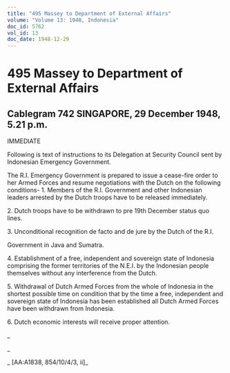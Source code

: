 ```yaml
---
title: "495 Massey to Department of External Affairs"
volume: "Volume 13: 1948, Indonesia"
doc_id: 5762
vol_id: 13
doc_date: 1948-12-29
---
```


# 495 Massey to Department of External Affairs

## Cablegram 742 SINGAPORE, 29 December 1948, 5.21 p.m.

IMMEDIATE

Following is text of instructions to its Delegation at Security Council sent by Indonesian Emergency Government.

The R.I. Emergency Government is prepared to issue a cease-fire order to her Armed Forces and resume negotiations with the Dutch on the following conditions- 1. Members of the R.I. Government and other Indonesian leaders arrested by the Dutch troops have to be released immediately.

2\. Dutch troops have to be withdrawn to pre 19th December status quo lines.

3\. Unconditional recognition de facto and de jure by the Dutch of the R.I.

Government in Java and Sumatra.

4\. Establishment of a free, independent and sovereign state of Indonesia comprising the former territories of the N.E.I. by the Indonesian people themselves without any interference from the Dutch.

5\. Withdrawal of Dutch Armed Forces from the whole of Indonesia in the shortest possible time on condition that by the time a free, independent and sovereign state of Indonesia has been established all Dutch Armed Forces have been withdrawn from Indonesia.

6\. Dutch economic interests will receive proper attention.

_

_

_ [AA:A1838, 854/10/4/3, ii]_
